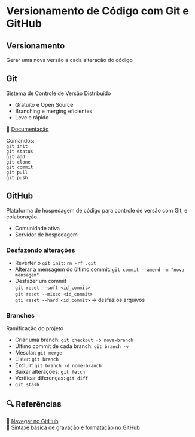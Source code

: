 # Versionamento de Código com Git e GitHub
## Versionamento
Gerar uma nova versão a cada alteração do código

## Git
Sistema de Controle de Versão Distribuído
- Gratuito e Open Source
- Branching e merging eficientes
- Leve e rápido

:link: [Documentação](https://git-scm.com/)

Comandos: <br>
`git init` <br>
`git status` <br>
`git add` <br>
`git clone` <br>
`git commit` <br>
`git pull` <br>
`git push` <BR>

## GitHub
Plataforma de hospedagem de código para controle de versão com Git, e colaboração.
- Comunidade ativa
- Servidor de hospedagem

### Desfazendo alterações
- Reverter o `git init`: `rm -rf .git`
- Alterar a mensagem do último commit:
`git commit --amend -m "nova mensagem"`
- Desfazer um commit <br>
`git reset --soft <id_commit>` <br>
`git reset --mixed <id_commit>` <br>
`gti reset --hard <id_commit>`  => desfaz os arquivos

### Branches
Ramificação do projeto
- Criar uma branch: `git checkout -b nova-branch`
- Último commit de cada branch: `git branch -v`
- Mesclar: `git merge`
- Listar: `git branch`
- Excluir: `git branch -d nome-branch`
- Baixar alterações: `git fetch`
- Verificar diferenças: `git diff`
- `git stash`

## 🔍 Referências
:link: [Navegar no GitHub](https://github.com/) <br>
:link: [Sintaxe básica de gravação e formatação no GitHub](https://docs.github.com/pt/get-started/writing-on-github/getting-started-with-writing-and-formatting-on-github/basic-writing-and-formatting-syntax) <br>
